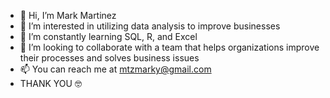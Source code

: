 - 👋 Hi, I’m Mark Martinez
- 👀 I’m interested in utilizing data analysis to improve businesses
- 🌱 I’m constantly learning SQL, R, and Excel
- 💞️ I’m looking to collaborate with a team that helps organizations improve their processes and solves business issues
- 📫 You can reach me at mtzmarky@gmail.com
- THANK YOU 🤓

<!---
markyrgv/markyrgv is a ✨ special ✨ repository because its `README.md` (this file) appears on your GitHub profile.
You can click the Preview link to take a look at your changes.
--->
